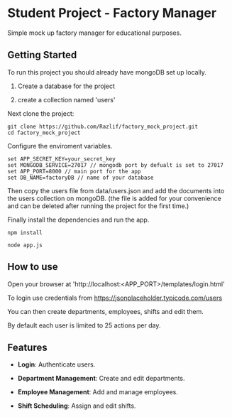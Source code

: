 # Student Project - Factory Manager

Simple mock up factory manager for educational purposes.

## Getting Started

To run this project you should already have mongoDB set up locally.

1. Create a database for the project

2. create a collection named 'users'

Next clone the project:
```
git clone https://github.com/Razlif/factory_mock_project.git
cd factory_mock_project
```

Configure the enviroment variables.

```
set APP_SECRET_KEY=your_secret_key
set MONGODB_SERVICE=27017 // mongodb port by defualt is set to 27017
set APP_PORT=8000 // main port for the app
set DB_NAME=factoryDB // name of your database

```

Then copy the users file from data/users.json and add the documents into the users collection on mongoDB. (the file is added for your convenience and can be deleted after running the project for the first time.)

Finally install the dependencies and run the app.

```
npm install

node app.js
```

## How to use

Open your browser at 'http://localhost:<APP_PORT>/templates/login.html'

To login use credentials from https://jsonplaceholder.typicode.com/users

You can then create departments, employees, shifts and edit them.

By default each user is limited to 25 actions per day.

## Features

-  **Login**: Authenticate users.

-  **Department Management**: Create and edit departments.

-  **Employee Management**: Add and manage employees.

-  **Shift Scheduling**: Assign and edit shifts.
